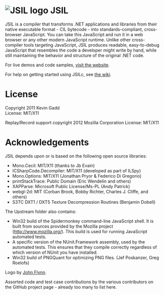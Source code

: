 ![JSIL logo](http://jsil.org/images/jsil_48px.png) JSIL
====

JSIL is a compiler that transforms .NET applications and libraries from their native executable format - CIL bytecode - into standards-compliant, cross-browser JavaScript. You can take this JavaScript and run it in a web browser or any other modern JavaScript runtime. Unlike other cross-compiler tools targeting JavaScript, JSIL produces readable, easy-to-debug JavaScript that resembles the code a developer might write by hand, while still maintaining the behavior and structure of the original .NET code.

For live demos and code samples, [visit the website](http://jsil.org).

For help on getting started using JSILc, see [the wiki](https://github.com/kevingadd/JSIL/wiki).

License
=======

Copyright 2011 Kevin Gadd  
License: MIT/X11

Replay/Record support copyright 2012 Mozilla Corporation
License: MIT/X11

Acknowledgements
========

JSIL depends upon or is based on the following open source libraries:

 * Mono.Cecil: MIT/X11 (thanks to Jb Evain)
 * ICSharpCode.Decompiler: MIT/X11 (developed as part of ILSpy)
 * Mono.Options: MIT/X11 (Jonathan Pryor & Federico Di Gregorio)
 * printStackTrace: Public Domain (Eric Wendelin and others)
 * XAPParse: Microsoft Public License/Ms-PL (Andy Patrick)
 * webgl-2d: MIT (Corban Brook, Bobby Richter, Charles J. Cliffe, and others)
 * S3TC DXT1 / DXT5 Texture Decompression Routines (Benjamin Dobell)
 
The Upstream folder also contains:

 * Win32 build of the Spidermonkey command-line JavaScript shell. It is built from sources provided by the Mozilla project (http://www.mozilla.org/). This build is used for running JavaScript automated tests.
 * A specific version of the NUnit.Framework assembly, used by the automated tests. This ensures that they compile correctly regardless of which version of NUnit you have installed.
 * Win32 build of PNGQuant for optimizing PNG files. (Jef Poskanzer, Greg Roelofs)
 
Logo by [John Flynn](http://www.bryneshrimp.com).
 
Assorted code and test case contributions by the various contributors on the GitHub project page - already too many to list here.